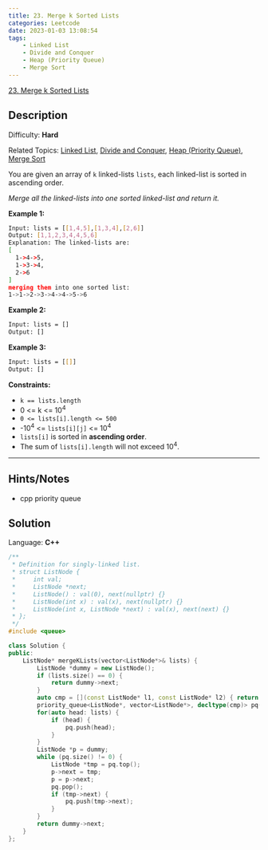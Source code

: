 ```yaml
---
title: 23. Merge k Sorted Lists
categories: Leetcode
date: 2023-01-03 13:08:54
tags:
    - Linked List
    - Divide and Conquer
    - Heap (Priority Queue)
    - Merge Sort
---
```


[23\. Merge k Sorted Lists](https://leetcode.com/problems/merge-k-sorted-lists/)

## Description

Difficulty: **Hard**

Related Topics: [Linked List](https://leetcode.com/tag/linked-list/), [Divide and Conquer](https://leetcode.com/tag/divide-and-conquer/), [Heap (Priority Queue)](https://leetcode.com/tag/heap-priority-queue/), [Merge Sort](https://leetcode.com/tag/merge-sort/)

You are given an array of `k` linked-lists `lists`, each linked-list is sorted in ascending order.

_Merge all the linked-lists into one sorted linked-list and return it._

**Example 1:**

```bash
Input: lists = [[1,4,5],[1,3,4],[2,6]]
Output: [1,1,2,3,4,4,5,6]
Explanation: The linked-lists are:
[
  1->4->5,
  1->3->4,
  2->6
]
merging them into one sorted list:
1->1->2->3->4->4->5->6
```

**Example 2:**

```bash
Input: lists = []
Output: []
```

**Example 3:**

```bash
Input: lists = [[]]
Output: []
```

**Constraints:**

* `k == lists.length`
* 0 <= k <= 10<sup>4</sup>
* `0 <= lists[i].length <= 500`
* -10<sup>4</sup> <= `lists[i][j]` <= 10<sup>4</sup>
* `lists[i]` is sorted in **ascending order**.
* The sum of `lists[i].length` will not exceed 10<sup>4</sup>.

---

## Hints/Notes

* cpp priority queue

## Solution

Language: **C++**

```C++
/**
 * Definition for singly-linked list.
 * struct ListNode {
 *     int val;
 *     ListNode *next;
 *     ListNode() : val(0), next(nullptr) {}
 *     ListNode(int x) : val(x), next(nullptr) {}
 *     ListNode(int x, ListNode *next) : val(x), next(next) {}
 * };
 */
#include <queue>

class Solution {
public:
    ListNode* mergeKLists(vector<ListNode*>& lists) {
        ListNode *dummy = new ListNode();
        if (lists.size() == 0) {
            return dummy->next;
        }
        auto cmp = [](const ListNode* l1, const ListNode* l2) { return l1->val > l2->val; };
        priority_queue<ListNode*, vector<ListNode*>, decltype(cmp)> pq(cmp);
        for(auto head: lists) {
            if (head) {
                pq.push(head);
            }
        }
        ListNode *p = dummy;
        while (pq.size() != 0) {
            ListNode *tmp = pq.top();
            p->next = tmp;
            p = p->next;
            pq.pop();
            if (tmp->next) {
                pq.push(tmp->next);
            }
        }
        return dummy->next;
    }
};
```
